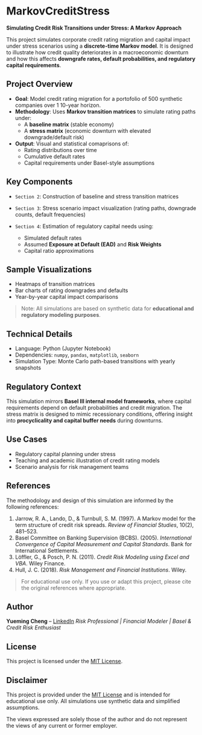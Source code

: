 # MarkovCreditStress

**Simulating Credit Risk Transitions under Stress: A Markov Approach**

This project simulates corporate credit rating migration and capital impact under stress scenarios using a **discrete-time Markov model**. It is designed to illustrate how credit quality deteriorates in a macroeconomic downturn and how this affects **downgrafe rates, default probabilities, and regulatory capital requirements**.

## Project Overview

- **Goal**: Model credit rating migration for a portofolio of 500 synthetic companies over 1 10-year horizon.
- **Methodology**: Uses **Markov transition matrices** to simulate rating paths under:
    - A **baseline matrix** (stable economy)
    - A **stress matrix** (economic downturn with elevated downgrade/default risk)
- **Output**: Visual and statistical comaprisons of:
    - Rating distributions over time
    - Cumulative default rates
    - Capital requirements under Basel-style assumptions

## Key Components

- `Section 2`: Construction of baseline and stress transition matrices  
- `Section 3`: Stress scenario impact visualization (rating paths, downgrade counts, default frequencies)
- `Section 4`: Estimation of regulatory capital needs using:

  - Simulated default rates
  - Assumed **Exposure at Default (EAD)** and **Risk Weights**
  - Capital ratio approximations

## Sample Visualizations

- Heatmaps of transition matrices  
- Bar charts of rating downgrades and defaults  
- Year-by-year capital impact comparisons

>  Note: All simulations are based on synthetic data for **educational and regulatory modeling purposes**.

##  Technical Details

- Language: Python (Jupyter Notebook)  
- Dependencies: `numpy`, `pandas`, `matplotlib`, `seaborn`  
- Simulation Type: Monte Carlo path-based transitions with yearly snapshots

##  Regulatory Context

This simulation mirrors **Basel III internal model frameworks**, where capital requirements depend on default probabilities and credit migration. The stress matrix is designed to mimic recessionary conditions, offering insight into **procyclicality and capital buffer needs** during downturns.

## Use Cases

- Regulatory capital planning under stress  
- Teaching and academic illustration of credit rating models  
- Scenario analysis for risk management teams

## References

The methodology and design of this simulation are informed by the following references:

1. Jarrow, R. A., Lando, D., & Turnbull, S. M. (1997). A Markov model for the term structure of credit risk spreads. *Review of Financial Studies*, 10(2), 481–523.  
2. Basel Committee on Banking Supervision (BCBS). (2005). *International Convergence of Capital Measurement and Capital Standards*. Bank for International Settlements.  
3. Löffler, G., & Posch, P. N. (2011). *Credit Risk Modeling using Excel and VBA*. Wiley Finance.  
4. Hull, J. C. (2018). *Risk Management and Financial Institutions*. Wiley.  

> For educational use only. If you use or adapt this project, please cite the original references where appropriate.

## Author

**Yueming Cheng** – [LinkedIn](https://www.linkedin.com/in/yuemingcheng/) 
*Risk Professional | Financial Modeler | Basel & Credit Risk Enthusiast*

## License

This project is licensed under the [MIT License](./LICENSE).

## Disclaimer

This project is provided under the [MIT License](./LICENSE) and is intended for educational use only. All simulations use synthetic data and simplified assumptions.

The views expressed are solely those of the author and do not represent the views of any current or former employer.
